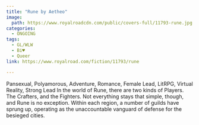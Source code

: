 ```yaml
---
title: "Rune by Aetheo"
image:
  path: https://www.royalroadcdn.com/public/covers-full/11793-rune.jpg
categories:
  - ONGOING
tags:
  - GL/WLW
  - Bi♥
  - Queer
link: https://www.royalroad.com/fiction/11793/rune

---
```

Pansexual, Polyamorous, Adventure, Romance, Female Lead, LitRPG, Virtual Reality, Strong Lead
In the world of Rune, there are two kinds of Players. The Crafters, and the Fighters. Not everything stays that simple, though, and Rune is no exception. Within each region, a number of guilds have sprung up, operating as the unaccountable vanguard of defense for the besieged cities.

